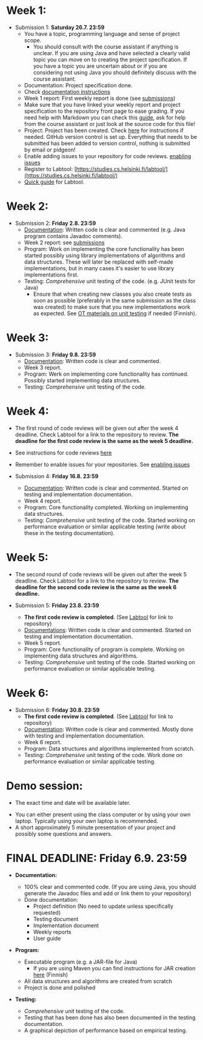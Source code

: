 # Week 1:

* Submission 1: **Saturday 26.7. 23:59**
    * You have a topic, programming language and sense of project scope.
      * You should consult with the course assistant if anything is unclear. If you are using Java and have selected a clearly valid topic you can move on to creating the project specification. If you have a topic you are uncertain about or if you are considering not using Java you should definitely discuss with the course assistant.
    * Documentation: Project specification done.
    * Check [documentation instructions](dokumentaatio.md)
    * Week 1 report: First weekly report is done (see [submissions](palautukset.md))
    * Make sure that you have linked your weekly report and project specification to the repository front page to ease grading. If you need help with Markdown you can check this [guide](https://guides.github.com/features/mastering-markdown/), ask for help from the course assistant or just look at the source code for this file!
    * Project: Project has been created. Check [here](maven-gradle.md) for instructions if needed. GitHub version control is set up. Everything that needs to be submitted has been added to version control, nothing is submitted by email or pidgeon!
    * Enable adding issues to your repository for code reviews. [enabling issues](issuet.md)
    * Register to Labtool: [https://studies.cs.helsinki.fi/labtool/](https://studies.cs.helsinki.fi/labtool/)
    * [Quick guide](labtool.md) for Labtool.

# Week 2:

* Submission 2: **Friday 2.8. 23:59**
    * [Documentation](dokumentaatio.md): Written code is clear and commented (e.g. Java program contains Javadoc comments).
    * Week 2 report: see [submissions](palautukset.md)
    * Program: Work on implementing the core functionality has been started possibly using library implementations of algorithms and data structures. These will later be replaced with self-made implementations, but in many cases it's easier to use library implementations first.
    * Testing: *Comprehensive* unit testing of the code. (e.g. JUnit tests for Java)
		* Ensure that when creating new classes you also create tests as soon as possible (preferably in the same submission as the class was created) to make sure that you new implementations work as expected. See [OT materials on unit testing](https://github.com/mluukkai/Ohjelmistotekniikka2018/blob/master/web/junit.md) if needed (Finnish).

# Week 3:

* Submission 3: **Friday 9.8. 23:59**
    * [Documentation](dokumentaatio.md): Written code is clear and commented.
    * Week 3 report.
    * Program: Werk on implementing core functionality has continued. Possibly started implementing data structures.
    * Testing: *Comprehensive* unit testing of the code.

# Week 4:

* The first round of code reviews will be given out after the week 4 deadline. Check Labtool for a link to the repository to review. **The deadline for the first code review is the same as the week 5 deadline.**
* See instructions for code reviews [here](vertaisarvioinnit.md)
* Remember to enable issues for your repositories. See [enabling issues](issuet.md)

* Submission 4: **Friday 16.8. 23:59**
    * [Documentation](dokumentaatio.md): Written code is clear and commented. Started on testing and implementation documentation.
    * Week 4 report.
    * Program: Core functionality completed. Working on implementing data structures.
    * Testing: *Comprehensive* unit testing of the code. Started working on performance evaluation or similar applicable testing (write about these in the testing documentation).

# Week 5:

* The second round of code reviews will be given out after the week 5 deadline. Check Labtool for a link to the repository to review. **The deadline for the second code review is the same as the week 6 deadline.**

* Submission 5: **Friday 23.8. 23:59**
   * **The first code review is completed**. (See [Labtool](https://studies.cs.helsinki.fi/labtool/) for link to repository)
   * [Documentations](dokumentaatio.md): Written code is clear and commented. Started on testing and implementation documentation.
   * Week 5 report.
   * Program: Core functionality of program is complete. Working on implementing data structures and algorithms.
   * Testing: *Comprehensive* unit testing of the code. Started working on performance evaluation or similar applicable testing.

# Week 6:

* Submission 6: **Friday 30.8. 23:59**
   * **The first code review is completed**. (See [Labtool](https://studies.cs.helsinki.fi/labtool/) for link to repository)
   * [Documentation](dokumentaatio.md): Written code is clear and commented. Mostly done with testing and implementation documentation.
   * Week 6 report.
   * Program: Data structures and algorithms implemented from scratch.
   * Testing: *Comprehensive* unit testing of the code. Work done on performance evaluation or similar applicable testing.

# Demo session:

* The exact time and date will be available later.
<!--* Time and place: Monday 6.5. 10-12 D122.-->
* You can either present using the class computer or by using your own laptop. Typically using your own laptop is recommended.
* A short approximately 5 minute presentation of your project and possibly some questions and answers.

# FINAL DEADLINE: Friday 6.9. 23:59
* **Documentation:**
    * 100% clear and commented code. (If you are using Java, you should generate the Javadoc files and add or link them to your repository)
    * Done documentation:
         * Project definition (No need to update unless specifically requested)
         * Testing document
         * Implementation document
         * Weekly reports
         * User guide

* **Program:**
    * Executable program (e.g. a JAR-file for Java)
        * If you are using Maven you can find instructions for JAR creation [here](https://github.com/javaLabra/Javalabra2017-6/blob/master/ohjeet/Deadline-6.md) (Finnish)
    * All data structures and algorithms are created from scratch
    * Project is done and polished

* **Testing:**
    * *Comprehensive* unit testing of the code.
    * Testing that has been done has also been documented in the testing documentation.
    * A graphical depiction of performance based on empirical testing.
